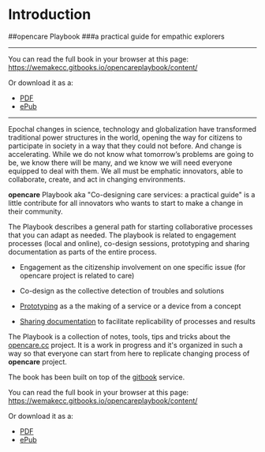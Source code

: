 # Introduction

##opencare Playbook
###a practical guide for empathic explorers 

---
You can read the full book in your browser at this page: https://wemakecc.gitbooks.io/opencareplaybook/content/

Or download it as a:
- [PDF](https://www.gitbook.com/download/pdf/book/wemakecc/opencareplaybook) 
- [ePub](https://www.gitbook.com/download/epub/book/wemakecc/opencareplaybook) 
---
Epochal changes in science, technology and globalization have transformed traditional power structures in the world, opening the way for citizens to participate in society in a way that they could not before. And change is accelerating. While we do not know what tomorrow’s problems are going to be, we know there will be many, and we know we will need everyone equipped to deal with them. 
We all must be emphatic innovators, able to collaborate, create, and act in changing environments. 

**opencare** Playbook aka "Co-designing care services: a practical guide" is a little contribute for all innovators who wants to start to make a change in their community.

The Playbook describes a general path for starting collaborative processes that you can adapt as needed. The playbook is related to engagement processes (local and online), co-design sessions, prototyping and sharing documentation as parts of the entire process. 

* Engagement as the citizenship involvement on one specific issue (for opencare project is related to care)

* Co-design as the collective detection of troubles and solutions 

* [Prototyping](../how_can_i_make_a_prototype.md) as a the making of a service or a device from a concept

* [Sharing documentation](../how_can_i_share_a_project.md) to facilitate replicability of processes and results

The Playbook is a collection of notes, tools, tips and tricks about the [opencare.cc](http://opencare.cc) project. 
It is a work in progress and it's organized in such a way so that everyone can start from here to replicate changing process of **opencare** project.


The book has been built on top of the [gitbook](http://gitbook.com) service.

You can read the full book in your browser at this page: https://wemakecc.gitbooks.io/opencareplaybook/content/

Or download it as a:
- [PDF](https://www.gitbook.com/download/pdf/book/wemakecc/opencareplaybook) 
- [ePub](https://www.gitbook.com/download/epub/book/wemakecc/opencareplaybook) 





 


 


